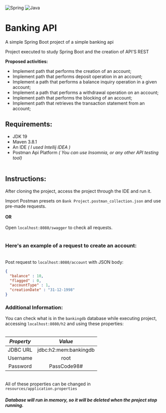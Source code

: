 <div>
  <p>
    <img src= "https://img.shields.io/badge/spring-%236DB33F.svg?style=for-the-badge&logo=spring&logoColor=white" alt="Spring"/>
    <img src= "https://img.shields.io/badge/java-%23ED8B00.svg?style=for-the-badge&logo=java&logoColor=white" alt="Java"/>
  </p>
</div>

# Banking API

A simple Spring Boot project of a simple banking api <br>

Project executed to study Spring Boot and the creation of API'S REST <br>

**Proposed activities:**<br>

* Implement path that performs the creation of an account;
* Implement path that performs deposit operation in an account;
* Implement a path that performs a balance inquiry operation in a given account;
* Implement a path that performs a withdrawal operation on an account;
* Implement path that performs the blocking of an account;
* Implement path that retrieves the transaction statement from an account;


## Requirements: <br>

* JDK 19
* Maven 3.8.1
* An IDE *( I used Intellij IDEA )*
* Postman Api Platform *( You can use Insomnia, or any other API testing tool)*
<br> <br>


## Instructions: <br>

After cloning the project, access the project through the IDE and run it.

Import Postman presets on `Bank Project.postman_collection.json` and use pre-made requests.<br>
<br>**OR**<br>
<br>Open `localhost:8080/swagger` to check all requests.<br><br>

### Here's an example of a request to create an account:

<br>Post request to `localhost:8080/account` with JSON body: <br>


```json
{
  "balance" : 10,
  "flagged" : 0,
  "accountType" : 1,
  "creationDate" : "31-12-1998"
}
```
### Additional Information: <br>

You can check what is in the `bankingdb` database while executing project, accessing `localhost:8080/h2` and using these properties: <br> <br>

| *Property* |        *Value*        |
|:----------:|:---------------------:|
|  JDBC URL  | jdbc:h2:mem:bankingdb |
|  Username  |         root          |
|  Password  |      PassCode98#      |


<br>All of these properties can be changed in `resources/application.properties` <br>

##### Database will run in memory, so it will be deleted when the project stop running. 
